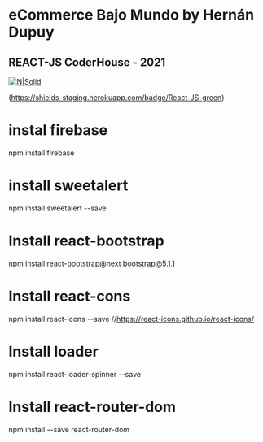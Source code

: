 # eCommerce Bajo Mundo by Hernán Dupuy
## REACT-JS CoderHouse - 2021

[![N|Solid](https://cldup.com/dTxpPi9lDf.thumb.png)](https://bajomundo.netlify.app/) 

(https://shields-staging.herokuapp.com/badge/React-JS-green)

# instal firebase
npm install firebase
# install sweetalert
npm install sweetalert --save
# Install react-bootstrap
npm install react-bootstrap@next bootstrap@5.1.1
# Install react-cons
npm install react-icons --save //https://react-icons.github.io/react-icons/
# Install loader
npm install react-loader-spinner --save
# Install react-router-dom
npm install --save react-router-dom
